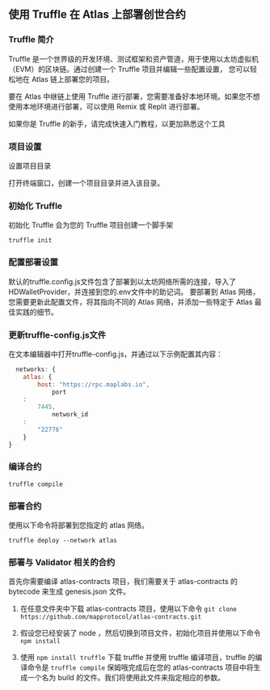 ## 使用 Truffle 在 Atlas 上部署创世合约

### Truffle 简介

Truffle 是一个世界级的开发环境、测试框架和资产管道，用于使用以太坊虚拟机（EVM）的区块链。通过创建一个 Truffle 项目并编辑一些配置设置，
您可以轻松地在 Atlas 链上部署您的项目。

要在 Atlas 中继链上使用 Truffle 进行部署，您需要准备好本地环境。如果您不想使用本地环境进行部署，可以使用 Remix 或 Replit
进行部署。

如果你是 Truffle 的新手，请完成快速入门教程，以更加熟悉这个工具

### 项目设置

设置项目目录

打开终端窗口，创建一个项目目录并进入该目录。

### 初始化 Truffle

初始化 Truffle 会为您的 Truffle 项目创建一个脚手架

```shell
truffle init
```

### 配置部署设置

默认的truffle.config.js文件包含了部署到以太坊网络所需的连接，导入了HDWalletProvider，并连接到您的.env文件中的助记词。
要部署到 Atlas 网络，您需要更新此配置文件，将其指向不同的 Atlas 网络，并添加一些特定于 Atlas 最佳实践的细节。

### 更新truffle-config.js文件

在文本编辑器中打开truffle-config.js，并通过以下示例配置其内容：

```js
  networks: {
    atlas: {
        host: "https://rpc.maplabs.io",
            port
    :
        7445,
            network_id
    :
        "22776"
    }
}
```

### 编译合约

```shell
truffle compile
```

### 部署合约

使用以下命令将部署到您指定的 atlas 网络。

```shell
truffle deploy --network atlas
```

### 部署与 Validator 相关的合约

首先你需要编译 atlas-contracts 项目，我们需要关于 atlas-contracts 的 bytecode 来生成 genesis.json 文件。

1. 在任意文件夹中下载 atlas-contracts 项目，使用以下命令 `git clone https://github.com/mapprotocol/atlas-contracts.git`
2. 假设您已经安装了 node ，然后切换到项目文件，初始化项目并使用以下命令 `npm install`

3. 使用 `npm install truffle` 下载 truffle 并使用 truffle 编译项目，truffle 的编译命令是 `truffle compile` 保姆哦完成后在您的
   atlas-contracts 项目中将生成一个名为 build 的文件。我们将使用此文件来指定相应的参数。